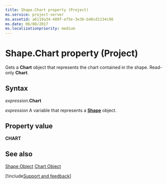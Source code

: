 ```yaml
---
title: Shape.Chart property (Project)
ms.service: project-server
ms.assetid: a6119a34-489f-ef5e-3e36-b48cd1134c98
ms.date: 06/08/2017
ms.localizationpriority: medium
---
```



# Shape.Chart property (Project)
Gets a **Chart** object that represents the chart contained in the shape. Read-only **Chart**.

## Syntax

_expression_.**Chart**

_expression_ A variable that represents a **[Shape](Project.Shape.md)** object.


## Property value

 **CHART**


## See also


[Shape Object](Project.shape.md)
[Chart Object](Project.chart.md)

[!include[Support and feedback](~/includes/feedback-boilerplate.md)]